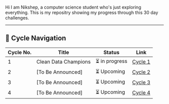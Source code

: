 Hi I am Nikshep, a computer science student who's just exploring everything. This is my repositry showing my progress through this 30 day challenges.

---

## 📘 Cycle Navigation

| Cycle No. | Title                    | Status       | Link                                                |
|-----------|--------------------------|--------------|-----------------------------------------------------|
| 1         | Clean Data Champions     | ⏳ in progress  | [Cycle 1](https://github.com/danknik/ACM-30day-Challenges-Nikshep/tree/main/cycle1_clean_data_champions/)  |
| 2         | [To Be Announced]        | ⏳ Upcoming  | [Cycle 2](./Cycle_2_[Coming_Soon]/)                |
| 3         | [To Be Announced]        | ⏳ Upcoming  | [Cycle 3](./Cycle_3_[Coming_Soon]/)                |
| 4         | [To Be Announced]        | ⏳ Upcoming  | [Cycle 4](./Cycle_4_[Coming_Soon]/)                |

